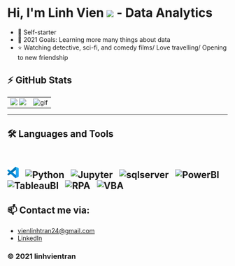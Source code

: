 # Hi, I'm Linh Vien <img src="https://media.giphy.com/media/hvRJCLFzcasrR4ia7z/giphy.gif" width="25px"> - Data Analytics 


- 🔭 Self-starter
- 💪 2021 Goals: Learning more many things about data
- ⭐ Watching detective, sci-fi, and comedy films/ Love travelling/ Opening to new friendship

## :zap: GitHub Stats

<table>
<tr>
  <td width="50%">
    <img src="https://github-readme-stats.vercel.app/api?username=linhvien&show_icons=true&hide=contribs,issues&hide_border=true" />
    <img src="https://github-readme-stats.vercel.app/api/top-langs/?username=linhvien&layout=compact&hide_border=true" />
  </td>
  <td width="50%"><img alt="gif" align="right" src="https://i.pinimg.com/originals/fc/71/63/fc71635c7f1b09ed30413f59bb749582.gif" /></td>
</tr>
<table>
  
---
  
## 🛠 Languages and Tools
  <br /> <img alt="Visual Studio Code" width="26px" src="https://raw.githubusercontent.com/github/explore/80688e429a7d4ef2fca1e82350fe8e3517d3494d/topics/visual-studio-code/visual-studio-code.png" /> &nbsp; <img alt="Python" width="26px" src="https://upload.wikimedia.org/wikipedia/commons/thumb/0/0a/Python.svg/1200px-Python.svg.png" /> &nbsp; <img alt="Jupyter" width="26px" src="https://upload.wikimedia.org/wikipedia/commons/thumb/3/38/Jupyter_logo.svg/1200px-Jupyter_logo.svg.png" /> &nbsp; <img alt="sqlserver" width="26px" src="https://community.chocolatey.org/content/packageimages/sqlserver2008r2express-engine.10.50.4000.20170521.svg" /> &nbsp; <img alt="PowerBI" width="26px" src="https://upload.wikimedia.org/wikipedia/commons/thumb/c/c9/Power_bi_logo_black.svg/1200px-Power_bi_logo_black.svg.png" /> &nbsp; <img alt="TableauBI" width="30px" src="https://www.pstanalytics.com/blog/wp-content/uploads/2019/02/tableau-3.jpg" /> &nbsp; <img alt="RPA" width="26px" src="https://logowik.com/content/uploads/images/uipath1873.jpg" /> &nbsp; <img alt="VBA" width="30px" src="https://logodix.com/logo/701195.jpg" /> 
---


## 📫 Contact me via:
- vienlinhtran24@gmail.com
- [LinkedIn](https://www.linkedin.com/in/linh-vien-7b8200aa/)
### © 2021 linhvientran
